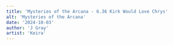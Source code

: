 ```yaml
---
title: 'Mysteries of the Arcana - 6.36 Kirk Would Love Chrys'
alt: 'Mysteries of the Arcana'
date: '2024-10-03'
author: 'J Gray'
artist: 'Keira'
---
```

